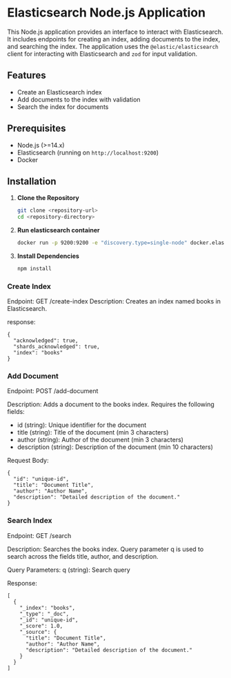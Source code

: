 # Elasticsearch Node.js Application

This Node.js application provides an interface to interact with Elasticsearch. It includes endpoints for creating an index, adding documents to the index, and searching the index. The application uses the `@elastic/elasticsearch` client for interacting with Elasticsearch and `zod` for input validation.

## Features

- Create an Elasticsearch index
- Add documents to the index with validation
- Search the index for documents

## Prerequisites

- Node.js (>=14.x)
- Elasticsearch (running on `http://localhost:9200`)
- Docker

## Installation

1. **Clone the Repository**

   ```bash
   git clone <repository-url>
   cd <repository-directory>
   ```

2. **Run elasticsearch container**

   ```bash
   docker run -p 9200:9200 -e "discovery.type=single-node" docker.elastic.co/elasticsearch/elasticsearch:7.17.0
   ```

3. **Install Dependencies**
   ```bash
   npm install
   ```

### Create Index

Endpoint: GET /create-index
Description: Creates an index named books in Elasticsearch.

response:

```
{
  "acknowledged": true,
  "shards_acknowledged": true,
  "index": "books"
}
```

### Add Document

Endpoint: POST /add-document

Description: Adds a document to the books index. Requires the following fields:

- id (string): Unique identifier for the document
- title (string): Title of the document (min 3 characters)
- author (string): Author of the document (min 3 characters)
- description (string): Description of the document (min 10 characters)

Request Body:

```
{
  "id": "unique-id",
  "title": "Document Title",
  "author": "Author Name",
  "description": "Detailed description of the document."
}
```

### Search Index

Endpoint: GET /search

Description: Searches the books index. Query parameter q is used to search across the fields title, author, and description.

Query Parameters:
q (string): Search query

Response:

```
[
  {
    "_index": "books",
    "_type": "_doc",
    "_id": "unique-id",
    "_score": 1.0,
    "_source": {
      "title": "Document Title",
      "author": "Author Name",
      "description": "Detailed description of the document."
    }
  }
]
```
